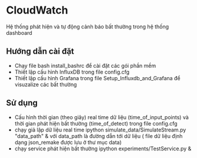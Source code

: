 # CloudWatch
Hệ thống phát hiện và tự động cảnh báo bất thường trong hệ thống
dashboard 

Hướng dẫn cài đặt
--------
-  Chạy file bash install_bashrc để cài đặt các gói phần mềm
-  Thiết lập cấu hình InfluxDB trong file config.cfg
-  Thiết lập cấu hình Grafana trong file Setup_Influxdb_and_Grafana để visuzalize các bất thường

Sử dụng
---------
- Cấu hình thời gian (theo giây) real time dữ liệu (time_of_input_points) và thời gian phát hiện bất thường (time_of_detect) trong file config.cfg
- chạy giả lập dữ liệu real time ipython simulate_data/SimulateStream.py "data_path" & với data_path là đường dẫn tới dữ liệu ( file dữ liệu định dạng json_remake được lưu ở thư mục data)
- chạy service phát hiện bất thường ipython experiments/TestService.py &
